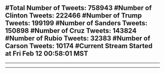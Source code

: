 #Total Number of Tweets: 758943 
#Number of Clinton Tweets: 222466
#Number of Trump Tweets: 199199
#Number of Sanders Tweets: 150898
#Number of Cruz Tweets: 143824
#Number of Rubio Tweets: 32383
#Number of Carson Tweets: 10174
#Current Stream Started at Fri Feb 12 00:58:01 MST
---
---
---
